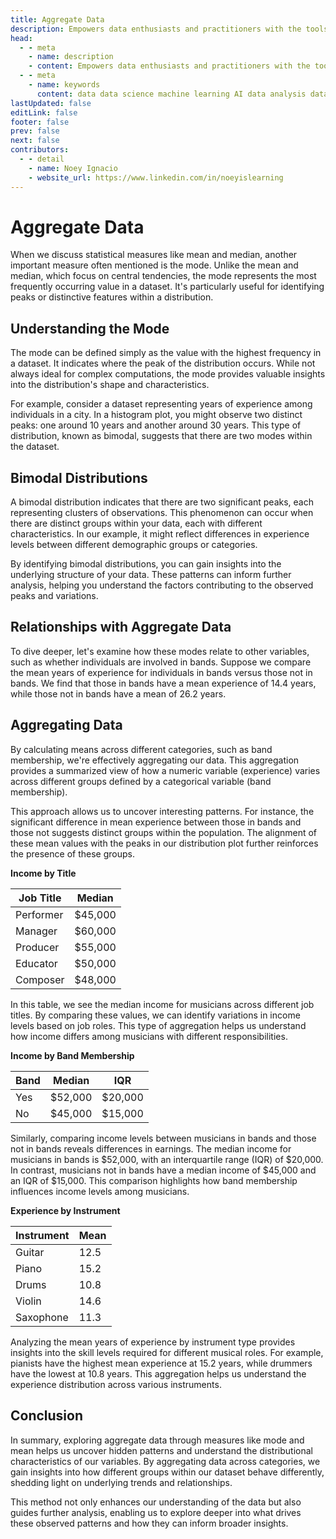 ```yaml
---
title: Aggregate Data
description: Empowers data enthusiasts and practitioners with the tools and knowledge to unlock the potential of data.
head:
  - - meta
    - name: description
    - content: Empowers data enthusiasts and practitioners with the tools and knowledge to unlock the potential of data.
  - - meta
    - name: keywords
      content: data data science machine learning AI data analysis data-driven data enthusiasts data practitioners
lastUpdated: false
editLink: false
footer: false
prev: false
next: false
contributors:
  - - detail
    - name: Noey Ignacio
    - website_url: https://www.linkedin.com/in/noeyislearning
---
```


# Aggregate Data

When we discuss statistical measures like mean and median, another important measure often mentioned is the mode. Unlike the mean and median, which focus on central tendencies, the mode represents the most frequently occurring value in a dataset. It's particularly useful for identifying peaks or distinctive features within a distribution.

## Understanding the Mode

The mode can be defined simply as the value with the highest frequency in a dataset. It indicates where the peak of the distribution occurs. While not always ideal for complex computations, the mode provides valuable insights into the distribution's shape and characteristics.

For example, consider a dataset representing years of experience among individuals in a city. In a histogram plot, you might observe two distinct peaks: one around 10 years and another around 30 years. This type of distribution, known as bimodal, suggests that there are two modes within the dataset.

## Bimodal Distributions

A bimodal distribution indicates that there are two significant peaks, each representing clusters of observations. This phenomenon can occur when there are distinct groups within your data, each with different characteristics. In our example, it might reflect differences in experience levels between different demographic groups or categories.

By identifying bimodal distributions, you can gain insights into the underlying structure of your data. These patterns can inform further analysis, helping you understand the factors contributing to the observed peaks and variations.

## Relationships with Aggregate Data

To dive deeper, let's examine how these modes relate to other variables, such as whether individuals are involved in bands. Suppose we compare the mean years of experience for individuals in bands versus those not in bands. We find that those in bands have a mean experience of 14.4 years, while those not in bands have a mean of 26.2 years.

## Aggregating Data

By calculating means across different categories, such as band membership, we're effectively aggregating our data. This aggregation provides a summarized view of how a numeric variable (experience) varies across different groups defined by a categorical variable (band membership).

This approach allows us to uncover interesting patterns. For instance, the significant difference in mean experience between those in bands and those not suggests distinct groups within the population. The alignment of these mean values with the peaks in our distribution plot further reinforces the presence of these groups.

**Income by Title**

| Job Title | Median  |
| --------- | ------- |
| Performer | $45,000 |
| Manager   | $60,000 |
| Producer  | $55,000 |
| Educator  | $50,000 |
| Composer  | $48,000 |

In this table, we see the median income for musicians across different job titles. By comparing these values, we can identify variations in income levels based on job roles. This type of aggregation helps us understand how income differs among musicians with different responsibilities.

**Income by Band Membership**

| Band | Median  | IQR     |
| ---- | ------- | ------- |
| Yes  | $52,000 | $20,000 |
| No   | $45,000 | $15,000 |

Similarly, comparing income levels between musicians in bands and those not in bands reveals differences in earnings. The median income for musicians in bands is $52,000, with an interquartile range (IQR) of $20,000. In contrast, musicians not in bands have a median income of $45,000 and an IQR of $15,000. This comparison highlights how band membership influences income levels among musicians.

**Experience by Instrument**

| Instrument | Mean |
| ---------- | ---- |
| Guitar     | 12.5 |
| Piano      | 15.2 |
| Drums      | 10.8 |
| Violin     | 14.6 |
| Saxophone  | 11.3 |

Analyzing the mean years of experience by instrument type provides insights into the skill levels required for different musical roles. For example, pianists have the highest mean experience at 15.2 years, while drummers have the lowest at 10.8 years. This aggregation helps us understand the experience distribution across various instruments.

## Conclusion

In summary, exploring aggregate data through measures like mode and mean helps us uncover hidden patterns and understand the distributional characteristics of our variables. By aggregating data across categories, we gain insights into how different groups within our dataset behave differently, shedding light on underlying trends and relationships.

This method not only enhances our understanding of the data but also guides further analysis, enabling us to explore deeper into what drives these observed patterns and how they can inform broader insights.
